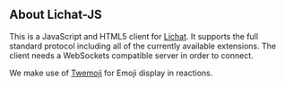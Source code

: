 ## About Lichat-JS
This is a JavaScript and HTML5 client for [Lichat](https://shirakumo.org/projects/lichat-protocol). It supports the full standard protocol including all of the currently available extensions. The client needs a WebSockets compatible server in order to connect.

We make use of [Twemoji](https://twemoji.twitter.com) for Emoji display in reactions.
